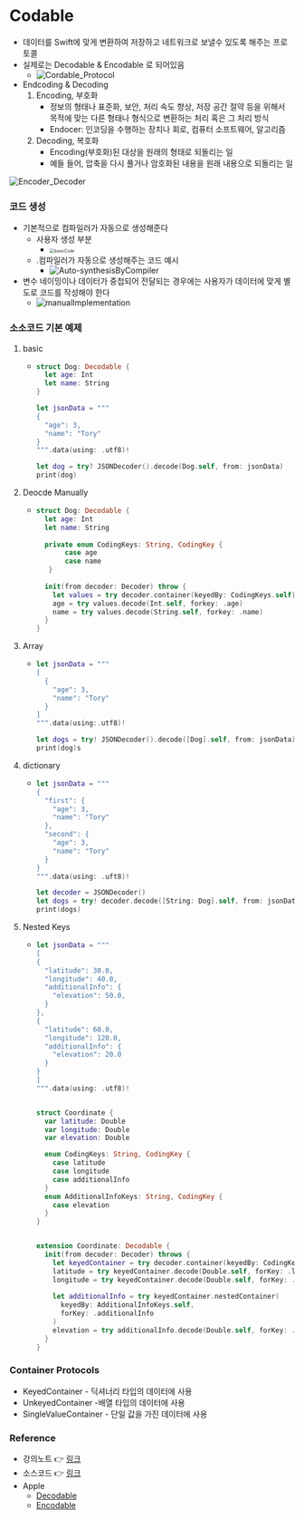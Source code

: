 # Codable

- 데이터를  Swift에 맞게 변환하여 저장하고 네트워크로 보낼수 있도록 해주는 프로토콜
- 실제로는 Decodable & Encodable 로 되어있음
  - ![Cordable_Protocol](../image/200707/Cordable_Protocol.png)
- Endcoding & Decoding
  1. Encoding, 부호화
     - 정보의 형태나 표준화, 보안, 처리 속도 향상, 저장 공간 절약 등을 위해서 목적에 맞는 다른 형태나 형식으로 변환하는 처리 혹은 그 처리 방식
     - Endocer: 인코딩을 수행하는 장치나 회로, 컴퓨터 소프트웨어, 알고리즘
  2. Decoding, 복호화
     - Encoding(부호화)된 대상을 원래의 형태로 되돌리는 일
     - 예들 들어, 압축을 다시 풀거나 암호화된 내용을 원래 내용으로 되돌리는 일

![Encoder_Decoder](../image/200707/Encoder_Decoder.png)

### 코드 생성

- 기본적으로 컴파일러가 자동으로 생성해준다
  - 사용자 생성 부분
    - <img src="../image/200707/basicCode.png" alt="basicCode" style="zoom:50%;" /> 
  - .컴파일러가 자동으로 생성해주는 코드 예시
    - ![Auto-synthesisByCompiler](../image/200707/Auto-synthesisByCompiler.png)
- 변수 네이밍이나 데이터가 중첩되어 전달되는 경우에는 사용자가 데이터에 맞게 별도로 코드를 작성해야 한다
  - ![manualImplementation](../image/200707/manualImplementation.png)



### 소소코드 기본 예제

1. basic

   - ```swift
     struct Dog: Decodable {
       let age: Int
       let name: String
     }
     
     let jsonData = """
     {
       "age": 3,
       "name": "Tory"
     }
     """.data(using: .utf8)!
     
     let dog = try? JSONDecoder().decode(Dog.self, from: jsonData)
     print(dog)
     ```

2. Deocde Manually

   - ```swift
     struct Dog: Decodable {
       let age: Int
       let name: String
       
       private enum CodingKeys: String, CodingKey {
     		case age
     		case name
     	}
       
       init(from decoder: Decoder) throw {
         let values = try decoder.container(keyedBy: CodingKeys.self)
         age = try values.decode(Int.self, forkey: .age)
         name = try values.decode(String.self, forkey: .name)
       }
     }
     ```

3. Array

   - ```swift
     let jsonData = """
     [
       {
         "age": 3,
         "name": "Tory"
       }
     ]
     """.data(using:.utf8)!
     
     let dogs = try! JSONDecoder().decode([Dog].self, from: jsonData)
     print(dog)s
     ```

4. dictionary

   - ```swift
     let jsonData = """
     {
       "first": {
         "age": 3,
         "name": "Tory"
       },
       "second": {
         "age": 3,
         "name": "Tory"
       }
     }
     """.data(using: .uft8)!
     
     let decoder = JSONDecoder()
     let dogs = try! decoder.decode([String: Dog].self, from: jsonData)
     print(dogs)
     ```

5. Nested Keys

   - ```swift
     let jsonData = """
     [
     {
       "latitude": 30.0,
       "longitude": 40.0,
       "additionalInfo": {
         "elevation": 50.0,
       }
     },
     {
       "latitude": 60.0,
       "longitude": 120.0,
       "additionalInfo": {
         "elevation": 20.0
       }
     }
     ]
     """.data(using: .utf8)!
     
     
     struct Coordinate {
       var latitude: Double
       var longitude: Double
       var elevation: Double
     
       enum CodingKeys: String, CodingKey {
         case latitude
         case longitude
         case additionalInfo
       }
       enum AdditionalInfoKeys: String, CodingKey {
         case elevation
       }
     }
     
     
     extension Coordinate: Decodable {
       init(from decoder: Decoder) throws {
         let keyedContainer = try decoder.container(keyedBy: CodingKeys.self)
         latitude = try keyedContainer.decode(Double.self, forKey: .latitude)
         longitude = try keyedContainer.decode(Double.self, forKey: .longitude)
         
         let additionalInfo = try keyedContainer.nestedContainer(
           keyedBy: AdditionalInfoKeys.self,
           forKey: .additionalInfo
         )
         elevation = try additionalInfo.decode(Double.self, forKey: .elevation)
       }
     }
     ```

### Container Protocols

- KeyedContainer - 딕셔너리 타입의 데이터에 사용
- UnkeyedContainer -배열 타입의 데이터에 사용
- SingleValueContainer - 단일 값을 가진 데이터에 사용

### Reference

- 강의노트 :point_right: [링크](,,/LectureNode/Codable.pdf)
- 소스코드 :point_right: [링크](../SourceCode/200707_Codable)
- Apple
  - [Decodable](https://developer.apple.com/documentation/swift/decodable)
  - [Encodable](https://developer.apple.com/documentation/swift/encodable)











